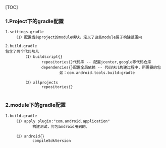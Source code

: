 [TOC]

### 1.Project下的gradle配置

```
1.settings.gradle
    （1）配置当前project的module模块，定义了这些module属于构建范围内
    		
2.build.gradle
包含了两个代码块儿
		（1）buildscript{}
				repositories{}代码库 -- 配置jcenter,google等代码仓库
				dependencies{}配置全局依赖 -- 代码块儿构建过程中，所需要的包
						如：com.android.tools.build:gradle
				
		（2）allprojects
				repositories{} 
				
```

### 2.module下的gradle配置

```
1.build.gradle
    （1）apply plugin:"com.android.application"
    		构建测试，打包android用到的。
    		
    （2）android{}
    		compileSdkVersion

```



